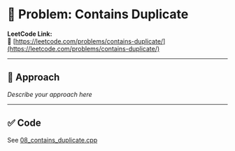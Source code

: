 ﻿# 🧠 Problem: Contains Duplicate

**LeetCode Link:**  
🔗 [https://leetcode.com/problems/contains-duplicate/](https://leetcode.com/problems/contains-duplicate/)

---

## 🚀 Approach

_Describe your approach here_

---

## ✅ Code

See [08_contains_duplicate.cpp](./08_contains_duplicate.cpp)
